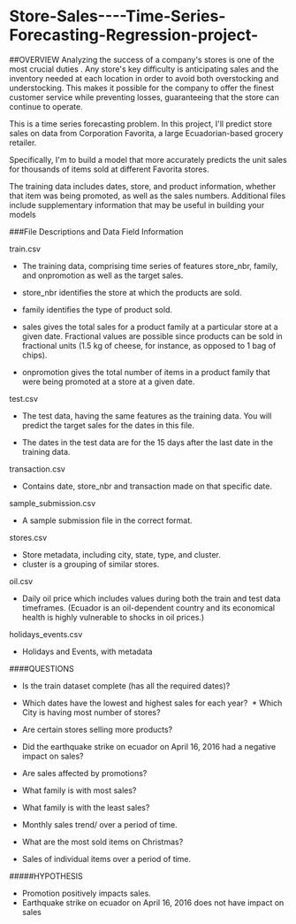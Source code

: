 # Store-Sales----Time-Series-Forecasting-Regression-project-

##OVERVIEW
Analyzing the success of a company's stores is one of the most crucial duties . Any store's key difficulty is anticipating sales and the inventory needed at each location in order to avoid both overstocking and understocking. This makes it possible for the company to offer the finest customer service while preventing losses, guaranteeing that the store can continue to operate.

This is a time series forecasting problem. In this project, I'll predict store sales on data from Corporation Favorita, a large Ecuadorian-based grocery retailer.

Specifically, I'm to build a model that more accurately predicts the unit sales for thousands of items sold at different Favorita stores.

The training data includes dates, store, and product information, whether that item was being promoted, as well as the sales numbers. Additional files include supplementary information that may be useful in building your models

###File Descriptions and Data Field Information

train.csv

* The training data, comprising time series of features store_nbr, family, and onpromotion as well as the target sales.

* store_nbr identifies the store at which the products are sold.

* family identifies the type of product sold.

* sales gives the total sales for a product family at a particular store at a given date. Fractional values are possible since products can be sold in fractional units (1.5 kg of cheese, for instance, as opposed to 1 bag of chips).

* onpromotion gives the total number of items in a product family that were being promoted at a store at a given date.

test.csv

* The test data, having the same features as the training data. You will predict the target sales for the dates in this file.

* The dates in the test data are for the 15 days after the last date in the training data.

transaction.csv

* Contains date, store_nbr and transaction made on that specific date.

sample_submission.csv

* A sample submission file in the correct format.

stores.csv

* Store metadata, including city, state, type, and cluster.
* cluster is a grouping of similar stores.

oil.csv

* Daily oil price which includes values during both the train and test data timeframes. (Ecuador is an oil-dependent country and its economical health is highly vulnerable to shocks in oil prices.)

holidays_events.csv
* Holidays and Events, with metadata

####QUESTIONS
* Is the train dataset complete (has all the required dates)?
* Which dates have the lowest and highest sales for each year?
 * Which City is having most number of stores?
* Are certain stores selling more products?
* Did the earthquake strike on ecuador on April 16, 2016 had a negative impact on sales?

* Are sales affected by promotions?
* What family is with most sales?
* What family is with the least sales?
* Monthly sales trend/ over a period of time.
* What are the most sold items on Christmas?
* Sales of individual items over a period of time.

#####HYPOTHESIS

* Promotion positively impacts sales.
* Earthquake strike on ecuador on April 16, 2016 does not have impact on sales


